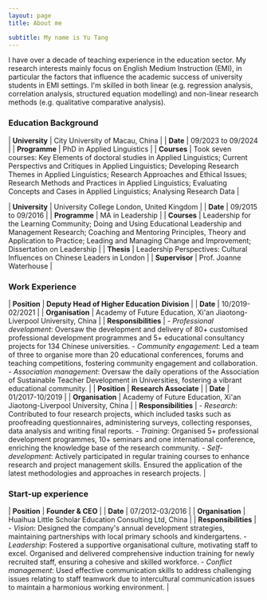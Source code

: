 ```yaml
---
layout: page
title: About me

subtitle: My name is Yu Tang
---
```


I have over a decade of teaching experience in the education sector. My research interests mainly focus on English Medium Instruction (EMI), in particular the factors that influence the academic success of university students in EMI settings. I'm skilled in both linear (e.g. regression analysis, correlation analysis, structured equation modelling) and non-linear research methods (e.g. qualitative comparative analysis).


### Education Background


| **University** | City University of Macau, China |
| **Date** | 09/2023 to 09/2024 |
| **Programme** | PhD in Applied Linguistics |
| **Courses** | Took seven courses: Key Elements of doctoral studies in Applied Linguistics; Current Perspectivs and Critiques in Applied Linguistics; Developing Research Themes in Applied Linguistics; Research Approaches and Ethical Issues; Research Methods and Practices in Applied Linguistics; Evaluating Concepts and Cases in Applied Linguistics; Analysing Research Data |

| **University** | University College London, United Kingdom |
| **Date** | 09/2015 to 09/2016 |
| **Programme** | MA in Leadership |
| **Courses** | Leadership for the Learning Community; Doing and Using Educational Leadership and Management Research; Coaching and Mentoring Principles, Theory and Application to Practice; Leading and Managing Change and Improvement; Dissertation on Leadership |
| **Thesis** | Leadership Perspectives: Cultural Influences on Chinese Leaders in London | 
| **Supervisor** | Prof. Joanne Waterhouse |


### Work Experience


| **Position** | **Deputy Head of Higher Education Division** |
| **Date** | 10/2019-02/2021 |
| **Organisation** | Academy of Future Education, Xi'an Jiaotong-Liverpool University, China |
| **Responsibilities** | - *Professional development*: Oversaw the development and delivery of 80+ customised professional development programmes and 5+ educational consultancy projects for 134 Chinese universities. - *Community engagement*: Led a team of three to organise more than 20 educational conferences, forums and teaching competitions, fostering community engagement and collaboration. -	*Association management*: Oversaw the daily operations of the Association of Sustainable Teacher Development in Universities, fostering a vibrant educational community. |
| **Position** | **Research Associate** |
| **Date** | 01/2017-10/2019 |
| **Organisation** | Academy of Future Education, Xi'an Jiaotong-Liverpool University, China |
| **Responsibilities** | - *Research*: Contributed to four research projects, which included tasks such as proofreading questionnaires, administering surveys, collecting responses, data analysis and writing final reports. - *Training*: Organised 5+ professional development programmes, 10+ seminars and one international conference, enriching the knowledge base of the research community. - *Self-development*: Actively participated in regular training courses to enhance research and project management skills. Ensured the application of the latest methodologies and approaches in research projects. |


### Start-up experience


| **Position** | **Founder & CEO** |
| **Date** | 07/2012-03/2016 |
| **Organisation** | Huaihua Little Scholar Education Consulting Ltd, China |
| **Responsibilities** | -	*Vision*: Designed the company's annual development strategies, maintaining partnerships with local primary schools and kindergartens. - *Leadership*: Fostered a supportive organisational culture, motivating staff to excel. Organised and delivered comprehensive induction training for newly recruited staff, ensuring a cohesive and skilled workforce. - *Conflict management*: Used effective communication skills to address challenging issues relating to staff teamwork due to intercultural communication issues to maintain a harmonious working environment. |
